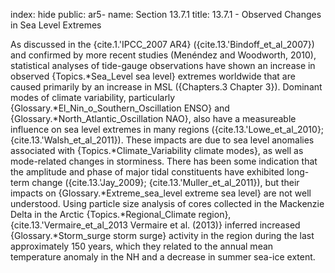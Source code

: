 index: hide
public: ar5-
name: Section 13.7.1
title: 13.7.1 - Observed Changes in Sea Level Extremes

As discussed in the {cite.1.'IPCC_2007 AR4} ({cite.13.'Bindoff_et_al_2007}) and confirmed by more recent studies (Menéndez and Woodworth, 2010), statistical analyses of tide-gauge observations have shown an increase in observed {Topics.*Sea_Level sea level} extremes worldwide that are caused primarily by an increase in MSL ({Chapters.3 Chapter 3}). Dominant modes of climate variability, particularly {Glossary.*El_Nin_o_Southern_Oscillation ENSO} and {Glossary.*North_Atlantic_Oscillation NAO}, also have a measureable influence on sea level extremes in many regions ({cite.13.'Lowe_et_al_2010}; {cite.13.'Walsh_et_al_2011}). These impacts are due to sea level anomalies associated with {Topics.*Climate_Variability climate modes}, as well as mode-related changes in storminess. There has been some indication that the amplitude and phase of major tidal constituents have exhibited long-term change ({cite.13.'Jay_2009}; {cite.13.'Muller_et_al_2011}), but their impacts on {Glossary.*Extreme_sea_level extreme sea level} are not well understood. Using particle size analysis of cores collected in the Mackenzie Delta in the Arctic {Topics.*Regional_Climate region}, {cite.13.'Vermaire_et_al_2013 Vermaire et al. (2013)} inferred increased {Glossary.*Storm_surge storm surge} activity in the region during the last approximately 150 years, which they related to the annual mean temperature anomaly in the NH and a decrease in summer sea-ice extent.
